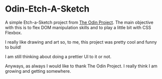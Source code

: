 # Odin-Etch-A-Sketch

A simple Etch-a-Sketch project from [The Odin Project](https://www.theodinproject.com/lessons/foundations-rock-paper-scissors). The main objective with this is to flex DOM manipulation skills and to play a little bit with CSS Flexbox.

I really like drawing and art so, to me, this project was pretty cool and funny to build!

I am still thinking about doing a prettier UI to it or not.

Anyways, as always I would like to thank The Odin Project. I really think I am growing and getting somewhere.


